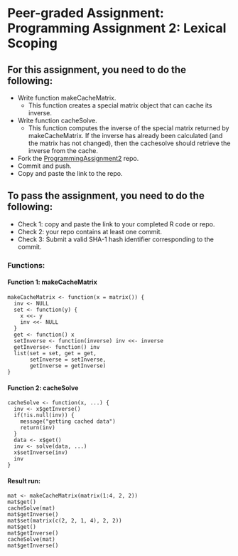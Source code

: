 # Peer-graded Assignment: Programming Assignment 2: Lexical Scoping

## For this assignment, you need to do the following:
* Write function makeCacheMatrix. 
  + This function creates a special matrix object that can cache its inverse.
* Write function cacheSolve.
  + This function computes the inverse of the special matrix returned by makeCacheMatrix. If the inverse has already been calculated (and the matrix has not changed), then the cachesolve should retrieve the inverse from the cache.
* Fork the [ProgrammingAssignment2](https://github.com/rdpeng/ProgrammingAssignment2) repo.
* Commit and push.
* Copy and paste the link to the repo.

## To pass the assignment, you need to do the following:
* Check 1: copy and paste the link to your completed R code or repo. 
* Check 2: your repo contains at least one commit. 
* Check 3: Submit a valid SHA-1 hash identifier corresponding to the commit. 

### Functions:

#### Function 1: makeCacheMatrix

```{r}
makeCacheMatrix <- function(x = matrix()) {
  inv <- NULL
  set <- function(y) {
    x <<- y
    inv <<- NULL
  }
  get <- function() x
  setInverse <- function(inverse) inv <<- inverse
  getInverse<- function() inv
  list(set = set, get = get,
       setInverse = setInverse,
       getInverse = getInverse)
}
```

#### Function 2: cacheSolve

```{r}
cacheSolve <- function(x, ...) {
  inv <- x$getInverse()
  if(!is.null(inv)) {
    message("getting cached data")
    return(inv)
  }
  data <- x$get()
  inv <- solve(data, ...)
  x$setInverse(inv)
  inv
}
```

#### Result run:
```{r}
mat <- makeCacheMatrix(matrix(1:4, 2, 2))
mat$get()
cacheSolve(mat)
mat$getInverse()
mat$set(matrix(c(2, 2, 1, 4), 2, 2))
mat$get()
mat$getInverse()
cacheSolve(mat)
mat$getInverse()
```
